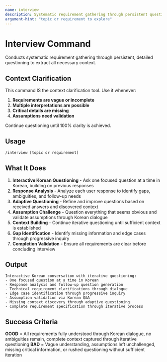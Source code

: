 ```yaml
---
name: interview
description: Systematic requirement gathering through persistent questioning
argument-hint: "topic or requirement to explore"
---
```


# Interview Command

Conducts systematic requirement gathering through persistent, detailed questioning to extract all necessary context.

## Context Clarification

This command IS the context clarification tool. Use it whenever:

1. **Requirements are vague or incomplete**
2. **Multiple interpretations are possible**
3. **Critical details are missing**
4. **Assumptions need validation**

Continue questioning until 100% clarity is achieved.

## Usage

```bash
/interview [topic or requirement]
```

## What It Does

1. **Interactive Korean Questioning** - Ask one focused question at a time in Korean, building on previous responses
2. **Response Analysis** - Analyze each user response to identify gaps, ambiguities, and follow-up needs
3. **Adaptive Questioning** - Refine and improve questions based on received answers and discovered context
4. **Assumption Challenge** - Question everything that seems obvious and validate assumptions through Korean dialogue
5. **Context Building** - Continue iterative questioning until sufficient context is established
6. **Gap Identification** - Identify missing information and edge cases through progressive inquiry
7. **Completion Validation** - Ensure all requirements are clear before concluding interview

## Output

```text
Interactive Korean conversation with iterative questioning:
- One focused question at a time in Korean
- Response analysis and follow-up question generation
- Technical requirement clarifications through dialogue
- Edge case identification through progressive inquiry
- Assumption validation via Korean Q&A
- Missing context discovery through adaptive questioning
- Complete requirement specification through iterative process
```

## Success Criteria

**GOOD** = All requirements fully understood through Korean dialogue, no ambiguities remain, complete context captured through iterative questioning
**BAD** = Vague understanding, assumptions left unchallenged, missing critical information, or rushed questioning without sufficient iteration
